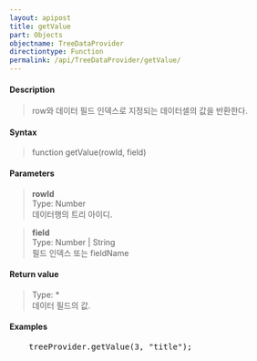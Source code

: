 ```yaml
---
layout: apipost
title: getValue
part: Objects
objectname: TreeDataProvider
directiontype: Function
permalink: /api/TreeDataProvider/getValue/
---
```



#### Description

>  row와 데이터 필드 인덱스로 지정되는 데이터셀의 값을 반환한다.

#### Syntax

> function getValue(rowId, field)

#### Parameters

> **rowId**  
> Type: Number  
> 데이터행의 트리 아이디.  

> **field**  
> Type: Number \| String  
> 필드 인덱스 또는 fieldName

#### Return value

> Type: *  
> 데이터 필드의 값.

#### Examples 

<pre class="prettyprint">
    treeProvider.getValue(3, "title");
</pre>





